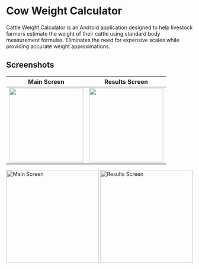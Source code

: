 
# Cow Weight Calculator

Cattle Weight Calculator is an Android application designed to help livestock farmers estimate the weight of their cattle using standard body measurement formulas. Eliminates the need for expensive scales while providing accurate weight approximations.

## Screenshots

| Main Screen | Results Screen |
|-------------|---------------|
| <img src="https://github.com/user-attachments/assets/de04a320-bf39-47d5-b510-21aa6c9f758f" width="200"> | <img src="https://github.com/user-attachments/assets/854cbe86-4b6f-4a97-b129-4685daeb820a" width="200"> |



  <img src="https://github.com/user-attachments/assets/599ce7c7-ba93-46a7-9539-535a39da0ee1" width="250" alt="Main Screen">
  <img src="https://github.com/user-attachments/assets/2b1e21f1-195c-4fdb-9f15-413fbad6b70b" width="250" alt="Results Screen">




